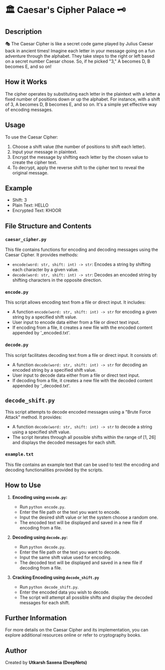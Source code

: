 #  🏛️ Caesar's Cipher Palace 🗝️

## Description
🎭 The Caesar Cipher is like a secret code game played by Julius Caesar back in ancient times! Imagine each letter in your message going on a fun adventure through the alphabet. They take steps to the right or left based on a secret number Caesar chose. So, if he picked "3," A becomes D, B becomes E, and so on!

## How it Works
The cipher operates by substituting each letter in the plaintext with a letter a fixed number of positions down or up the alphabet. For instance, with a shift of 3, A becomes D, B becomes E, and so on. It's a simple yet effective way of encoding messages.

## Usage
To use the Caesar Cipher:
1. Choose a shift value (the number of positions to shift each letter).
2. Input your message in plaintext.
3. Encrypt the message by shifting each letter by the chosen value to create the cipher text.
4. To decrypt, apply the reverse shift to the cipher text to reveal the original message.

## Example
- Shift: 3
- Plain Text: HELLO
- Encrypted Text: KHOOR

## File Structure and Contents

### `caesar_cipher.py`
This file contains functions for encoding and decoding messages using the Caesar Cipher. It provides methods:
- `encode(word: str, shift: int) -> str`: Encodes a string by shifting each character by a given value.
- `decode(word: str, shift: int) -> str`: Decodes an encoded string by shifting characters in the opposite direction.

### `encode.py`
This script allows encoding text from a file or direct input. It includes:
- A function `encode(word: str, shift: int) -> str` for encoding a given string by a specified shift value.
- User input to encode data either from a file or direct text input.
- If encoding from a file, it creates a new file with the encoded content appended by '_encoded.txt'.

### `decode.py`
This script facilitates decoding text from a file or direct input. It consists of:
- A function `decode(word: str, shift: int) -> str` for decoding an encoded string by a specified shift value.
- User input to decode data either from a file or direct text input.
- If decoding from a file, it creates a new file with the decoded content appended by '_decoded.txt'.


## `decode_shift.py`
This script attempts to decode encoded messages using a "Brute Force Attack" method. It provides:
- A function `decode(word: str, shift: int) -> str` to decode a string using a specified shift value.
- The script iterates through all possible shifts within the range of [1, 26] and displays the decoded messages for each shift.


### `example.txt`
This file contains an example text that can be used to test the encoding and decoding functionalities provided by the scripts.

## How to Use
1. **Encoding using `encode.py`:**
   - Run `python encode.py`.
   - Enter the file path or the text you want to encode.
   - Input the desired shift value or let the system choose a random one.
   - The encoded text will be displayed and saved in a new file if encoding from a file.

2. **Decoding using `decode.py`:**
   - Run `python decode.py`.
   - Enter the file path or the text you want to decode.
   - Input the same shift value used for encoding.
   - The decoded text will be displayed and saved in a new file if decoding from a file.

3. **Cracking Encoding using `decode_shift.py`**
   - Run `python decode_shift.py`.
   - Enter the encoded data you wish to decode.
   - The script will attempt all possible shifts and display the decoded messages for each shift.

## Further Information
For more details on the Caesar Cipher and its implementation, you can explore additional resources online or refer to cryptography books.

## Author
Created by **Utkarsh Saxena (DeepNets)**